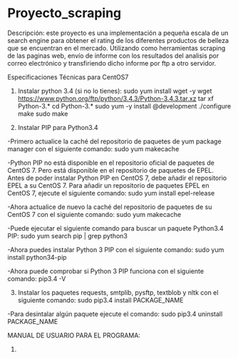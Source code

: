 # Proyecto_scraping
Descripción: este proyecto es una implementación a pequeña escala de un search engine para obtener el rating de los diferentes
productos de belleza que se encuentran en el mercado. Utilizando como herramientas scraping de las paginas web, envío de informe
con los resultados del analisis por correo electrónico y transfiriendo dicho informe por ftp a otro servidor.

Especificaciones Técnicas para CentOS7

1. Instalar python 3.4 (si no lo tienes):
    sudo yum install wget -y
    wget https://www.python.org/ftp/python/3.4.3/Python-3.4.3.tar.xz
    tar xf Python-3.*
    cd Python-3.*
    sudo yum -y install @development
    ./configure
    make
    sudo make

2. Instalar PIP para Python3.4

-Primero actualice la caché del repositorio de paquetes de yum package manager con el siguiente comando:
    sudo yum makecache

-Python PIP no está disponible en el repositorio oficial de paquetes de CentOS 7.
Pero está disponible en el repositorio de paquetes de EPEL. Antes de poder instalar Python PIP en CentOS 7,
debe añadir el repositorio EPEL a su CentOS 7. Para añadir un repositorio de paquetes EPEL en CentOS 7,
ejecute el siguiente comando:
    sudo yum install epel-release

-Ahora actualice de nuevo la caché del repositorio de paquetes de su CentOS 7 con el siguiente comando:
    sudo yum makecache

-Puede ejecutar el siguiente comando para buscar un paquete Python3.4 PIP:
    sudo yum search pip | grep python3

-Ahora puedes instalar Python 3 PIP con el siguiente comando:
    sudo yum install python34-pip

-Ahora puede comprobar si Python 3 PIP funciona con el siguiente comando:
    pip3.4 -V

3. Instalar los paquetes requests, smtplib, pysftp, textblob y nltk con el siguiente comando:
    sudo pip3.4 install PACKAGE_NAME

-Para desintalar algún paquete ejecute el comando:
    sudo pip3.4 uninstall PACKAGE_NAME

MANUAL DE USUARIO PARA EL PROGRAMA:

1.

